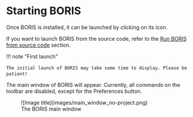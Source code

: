 

# Starting BORIS


Once BORIS is installed, it can be launched by clicking on its icon.


If you want to launch BORIS from the source code, refer to the [Run BORIS from source code](https://www.boris.unito.it/run_from_source_code) section.


!!! note "First launch"

    The initial launch of BORIS may take some time to display. Please be patient!


The main window of BORIS will appear. Currently, all commands on the toolbar are disabled, except for the Preferences button.


<figure markdown>
  ![Image title](images/main_window_no-project.png)
  <figcaption>The BORIS main window</figcaption>
</figure>




